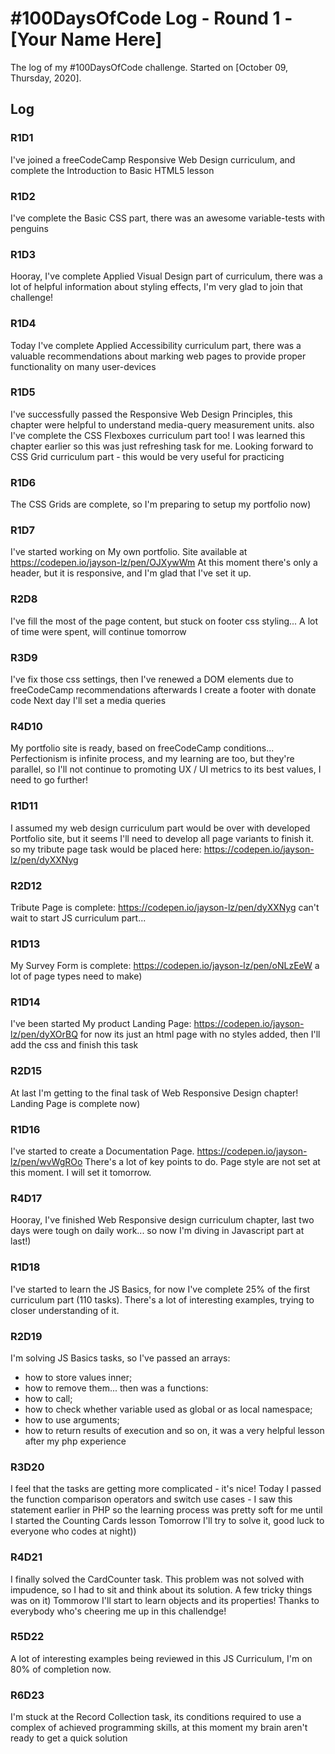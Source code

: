 # #100DaysOfCode Log - Round 1 - [Your Name Here]

The log of my #100DaysOfCode challenge. Started on [October 09, Thursday, 2020].

## Log

### R1D1 
I've joined a freeCodeCamp Responsive Web Design curriculum, and complete the Introduction to Basic HTML5 lesson

### R1D2
I've complete the Basic CSS part, there was an awesome variable-tests with penguins

### R1D3
Hooray, I've complete Applied Visual Design part of curriculum, there was a lot of helpful information about styling effects, I'm very glad to join that challenge!

### R1D4
Today I've complete Applied Accessibility curriculum part, there was a valuable recommendations about marking web pages to provide proper functionality on many user-devices

### R1D5
I've successfully passed the Responsive Web Design Principles, this chapter were helpful to understand media-query measurement units.
also I've complete the CSS Flexboxes curriculum part too! I was learned this chapter earlier so this was just refreshing task for me. 
Looking forward to CSS Grid curriculum part - this would be very useful for practicing

### R1D6
The CSS Grids are complete, so I'm preparing to setup my portfolio now)

### R1D7
I've started working on My own portfolio. 
Site available at https://codepen.io/jayson-lz/pen/OJXywWm
At this moment there's only a header, but it is responsive, and I'm glad that I've set it up.

### R2D8
I've fill the most of the page content, but stuck on footer css styling... A lot of time were spent, will continue tomorrow

### R3D9
I've fix those css settings, 
then I've renewed a DOM elements due to freeCodeCamp recommendations
afterwards I create a footer with donate code
Next day I'll set a media queries

### R4D10
My portfolio site is ready, based on freeCodeCamp conditions... 
Perfectionism is infinite process, 
and my learning are too, but they're parallel, so I'll not continue to promoting UX / UI metrics to its best values, 
I need to go further!

### R1D11
I assumed my web design curriculum part would be over with developed Portfolio site, 
but it seems I'll need to develop all page variants to finish it.
so my tribute page task would be placed here:
https://codepen.io/jayson-lz/pen/dyXXNyg

### R2D12
Tribute Page is complete:
https://codepen.io/jayson-lz/pen/dyXXNyg
can't wait to start JS curriculum part...

### R1D13
My Survey Form is complete:
https://codepen.io/jayson-lz/pen/oNLzEeW
a lot of page types need to make)

### R1D14
I've been started My product Landing Page:
https://codepen.io/jayson-lz/pen/dyXOrBQ
for now its just an html page with no styles added, then I'll add the css and finish this task

### R2D15
At last I'm getting to the final task of Web Responsive Design chapter!
Landing Page is complete now)

### R1D16
I've started to create a Documentation Page. 
https://codepen.io/jayson-lz/pen/wvWgROo
There's a lot of key points to do. Page style are not set at this moment. I will set it tomorrow.

### R4D17
Hooray, I've finished Web Responsive design curriculum chapter, 
last two days were tough on daily work...
so now I'm diving in Javascript part at last!)

### R1D18
I've started to learn the JS Basics, for now I've complete 25% of the first curriculum part (110 tasks).
There's a lot of interesting examples, trying to closer understanding of it.

### R2D19
I'm solving JS Basics tasks, 
so I've passed an arrays: 
- how to store values inner;
- how to remove them...
then was a functions:
- how to call;
- how to check whether variable used as global or as local namespace;
- how to use arguments;
- how to return results of execution
and so on, it was a very helpful lesson after my php experience

### R3D20
I feel that the tasks are getting more complicated - it's nice!
Today I passed the function comparison operators and switch use cases - I saw this statement earlier in PHP
so the learning process was pretty soft for me until I started the Counting Cards lesson
Tomorrow I'll try to solve it, good luck to everyone who codes at night))

### R4D21
I finally solved the CardCounter task. This problem was not solved with impudence, so I had to sit and think about its solution. A few tricky things was on it)
Tommorow I'll start to learn objects and its properties! Thanks to everybody who's cheering me up in this challendge!

### R5D22
A lot of interesting examples being reviewed in this JS Curriculum, I'm on 80% of completion now.

### R6D23
I'm stuck at the Record Collection task, 
its conditions required to use a complex of achieved programming skills, 
at this moment my brain aren't ready to get a quick solution
